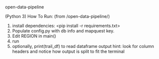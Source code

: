  open-data-pipeline 


(Python 3)
How To Run: (from /open-data-pipeline/)
1. install dependencies:
	<pip install -r requirements.txt>
2. Populate config.py with db info and mapquest key.
3. Edit REGION in main()
4. run <python geoPipe.py>
5. optionally, print(trail_df) to read dataframe output
	hint: look for column headers and notice
	how output is split to fit the terminal
